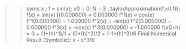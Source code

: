 >> syms x ; 
>> f = sin(x);
>> x0 = 0; 
>> N = 3 ; 
>> taylorApproximation(f,x0,N);
f(x) = sin(x)
f(0.000000) = 0.000000
f^1(x) = cos(x)
f^1(0.000000) = 1.000000
f^2(x) = -sin(x)
f^2(0.000000) = 0.000000
f^3(x) = -cos(x)
f^3(0.000000) = -1.000000
f(x0+h) = 0 + (1*(h)^1)/1 + (0*(h)^2)/2 + (-1*(h)^3)/6
Final Numerical Result (Symbolic): x - x^3/6
